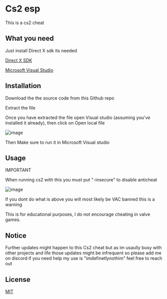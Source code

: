 # Cs2 esp

This is a cs2 cheat

## What you need

Just install Direct X sdk its needed

[Direct X SDK](https://www.microsoft.com/en-gb/download/details.aspx?id=6812)

[Microsoft Visual Studio](https://visualstudio.microsoft.com)

## Installation

Download the the source code from this Github repo

Extract the file

Once you have extracted the file open Visual studio (assuming you've installed it already), then click on Open local file

![image](https://github.com/user-attachments/assets/0831f24c-8ada-4218-9ee9-ee791f1d36de)

Then Make sure to run it in Microsoft Visual studio


## Usage
IMPORTANT

When running cs2 with this you must put "-insecure" to disable anticheat

![image](https://github.com/user-attachments/assets/5af8e350-a8d4-4e5e-8bcf-dd396696e812)

If you dont do what is above you will most likely be VAC banned this is a warning

This is for educational purposes, I do not encourage cheating in valve games.

## Notice

Further updates might happen to this Cs2 cheat but as im usaully busy with other projects and life those updates might be infrequent so please add me on discord if you need help my use is "imdefinetlynothim" feel free to reach out

## License

[MIT](https://choosealicense.com/licenses/mit/)
